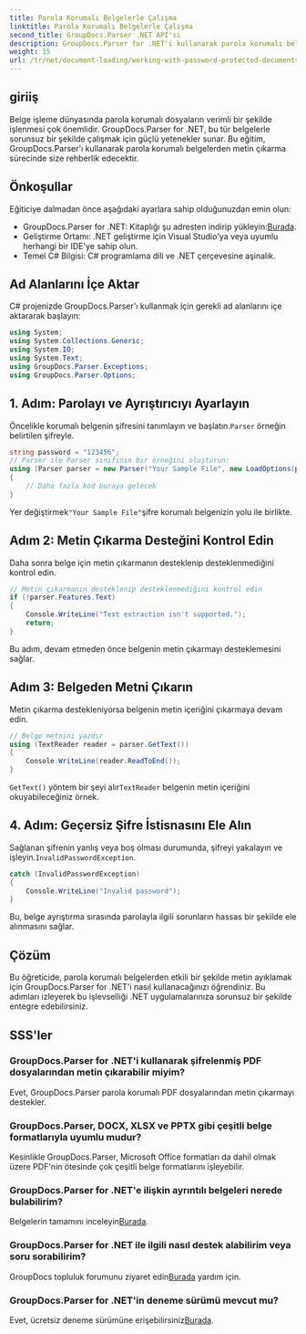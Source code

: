 ```yaml
---
title: Parola Korumalı Belgelerle Çalışma
linktitle: Parola Korumalı Belgelerle Çalışma
second_title: GroupDocs.Parser .NET API'si
description: GroupDocs.Parser for .NET'i kullanarak parola korumalı belgelerden nasıl metin ayıklayacağınızı öğrenin. Belge işleme yeteneklerinizi geliştirin.
weight: 15
url: /tr/net/document-loading/working-with-password-protected-documents/
---
```

## giriiş
Belge işleme dünyasında parola korumalı dosyaların verimli bir şekilde işlenmesi çok önemlidir. GroupDocs.Parser for .NET, bu tür belgelerle sorunsuz bir şekilde çalışmak için güçlü yetenekler sunar. Bu eğitim, GroupDocs.Parser'ı kullanarak parola korumalı belgelerden metin çıkarma sürecinde size rehberlik edecektir.
## Önkoşullar
Eğiticiye dalmadan önce aşağıdaki ayarlara sahip olduğunuzdan emin olun:
-  GroupDocs.Parser for .NET: Kitaplığı şu adresten indirip yükleyin:[Burada](https://releases.groupdocs.com/parser/net/).
- Geliştirme Ortamı: .NET geliştirme için Visual Studio'ya veya uyumlu herhangi bir IDE'ye sahip olun.
- Temel C# Bilgisi: C# programlama dili ve .NET çerçevesine aşinalık.

## Ad Alanlarını İçe Aktar
C# projenizde GroupDocs.Parser'ı kullanmak için gerekli ad alanlarını içe aktararak başlayın:
```csharp
using System;
using System.Collections.Generic;
using System.IO;
using System.Text;
using GroupDocs.Parser.Exceptions;
using GroupDocs.Parser.Options;
```

## 1. Adım: Parolayı ve Ayrıştırıcıyı Ayarlayın
 Öncelikle korumalı belgenin şifresini tanımlayın ve başlatın.`Parser` örneğin belirtilen şifreyle.
```csharp
string password = "123456";
// Parser ile Parser sınıfının bir örneğini oluşturun:
using (Parser parser = new Parser("Your Sample File", new LoadOptions(password)))
{
    // Daha fazla kod buraya gelecek
}
```
 Yer değiştirmek`"Your Sample File"`şifre korumalı belgenizin yolu ile birlikte.
## Adım 2: Metin Çıkarma Desteğini Kontrol Edin
Daha sonra belge için metin çıkarmanın desteklenip desteklenmediğini kontrol edin.
```csharp
// Metin çıkarmanın desteklenip desteklenmediğini kontrol edin
if (!parser.Features.Text)
{
    Console.WriteLine("Text extraction isn't supported.");
    return;
}
```
Bu adım, devam etmeden önce belgenin metin çıkarmayı desteklemesini sağlar.
## Adım 3: Belgeden Metni Çıkarın
Metin çıkarma destekleniyorsa belgenin metin içeriğini çıkarmaya devam edin.
```csharp
// Belge metnini yazdır
using (TextReader reader = parser.GetText())
{
    Console.WriteLine(reader.ReadToEnd());
}
```
`GetText()` yöntem bir şeyi alır`TextReader` belgenin metin içeriğini okuyabileceğiniz örnek.
## 4. Adım: Geçersiz Şifre İstisnasını Ele Alın
 Sağlanan şifrenin yanlış veya boş olması durumunda, şifreyi yakalayın ve işleyin.`InvalidPasswordException`.
```csharp
catch (InvalidPasswordException)
{
    Console.WriteLine("Invalid password");
}
```
Bu, belge ayrıştırma sırasında parolayla ilgili sorunların hassas bir şekilde ele alınmasını sağlar.

## Çözüm
Bu öğreticide, parola korumalı belgelerden etkili bir şekilde metin ayıklamak için GroupDocs.Parser for .NET'i nasıl kullanacağınızı öğrendiniz. Bu adımları izleyerek bu işlevselliği .NET uygulamalarınıza sorunsuz bir şekilde entegre edebilirsiniz.

## SSS'ler
### GroupDocs.Parser for .NET'i kullanarak şifrelenmiş PDF dosyalarından metin çıkarabilir miyim?
Evet, GroupDocs.Parser parola korumalı PDF dosyalarından metin çıkarmayı destekler.
### GroupDocs.Parser, DOCX, XLSX ve PPTX gibi çeşitli belge formatlarıyla uyumlu mudur?
Kesinlikle GroupDocs.Parser, Microsoft Office formatları da dahil olmak üzere PDF'nin ötesinde çok çeşitli belge formatlarını işleyebilir.
### GroupDocs.Parser for .NET'e ilişkin ayrıntılı belgeleri nerede bulabilirim?
 Belgelerin tamamını inceleyin[Burada](https://tutorials.groupdocs.com/parser/net/).
### GroupDocs.Parser for .NET ile ilgili nasıl destek alabilirim veya soru sorabilirim?
 GroupDocs topluluk forumunu ziyaret edin[Burada](https://forum.groupdocs.com/c/parser/17) yardım için.
### GroupDocs.Parser for .NET'in deneme sürümü mevcut mu?
 Evet, ücretsiz deneme sürümüne erişebilirsiniz[Burada](https://releases.groupdocs.com/).